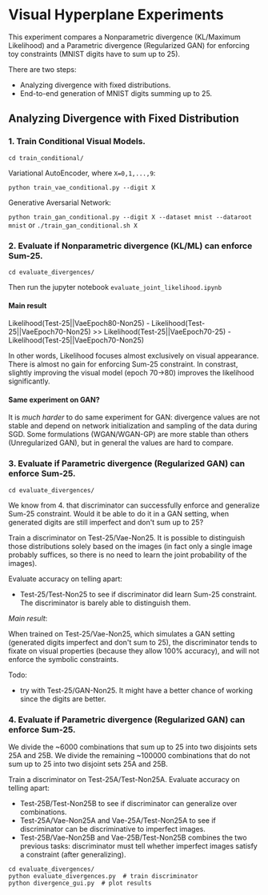 # Visual Hyperplane Experiments

This experiment compares a Nonparametric divergence (KL/Maximum Likelihood)
and a Parametric divergence (Regularized GAN) for enforcing toy constraints 
(MNIST digits have to sum up to 25).

There are two steps:
- Analyzing divergence with fixed distributions.
- End-to-end generation of MNIST digits summing up to 25.

## Analyzing Divergence with Fixed Distribution

### 1. Train Conditional Visual Models.

```cd train_conditional/```

Variational AutoEncoder, where `X=0,1,...,9`:

```python train_vae_conditional.py --digit X```

Generative Aversarial Network:

```python train_gan_conditional.py --digit X --dataset mnist --dataroot mnist```
or
```./train_gan_conditional.sh X```


### 2. Evaluate if Nonparametric divergence (KL/ML) can enforce Sum-25.

```cd evaluate_divergences/```

Then run the jupyter notebook `evaluate_joint_likelihood.ipynb`

#### Main result

Likelihood(Test-25||VaeEpoch80-Non25) - Likelihood(Test-25||VaeEpoch70-Non25) >> 
Likelihood(Test-25||VaeEpoch70-25) - Likelihood(Test-25||VaeEpoch70-Non25)

In other words, Likelihood focuses almost exclusively on visual appearance. There is almost no gain for enforcing Sum-25 constraint. In constrast, slightly improving the visual model (epoch 70->80) improves the likelihood significantly.

#### Same experiment on GAN?
It is *much harder* to do same experiment for GAN: divergence values are not stable and depend on network initialization and sampling of the data during SGD. Some formulations (WGAN/WGAN-GP) are more stable than others (Unregularized GAN), but in general the values are hard to compare.


### 3. Evaluate if Parametric divergence (Regularized GAN) can enforce Sum-25.

```cd evaluate_divergences/```

We know from 4. that discriminator can successfully enforce and generalize Sum-25 constraint.
Would it be able to do it in a GAN setting, when generated digits are still imperfect and don't sum up to 25?


Train a discriminator on Test-25/Vae-Non25. 
It is possible to distinguish those distributions solely based on the images (in fact only a single image probably suffices, so there is no need to learn the joint probability of the images).

Evaluate accuracy on telling apart:
- Test-25/Test-Non25 to see if discriminator did learn Sum-25 constraint. The discriminator is barely able to distinguish them.

*Main result*:

When trained on Test-25/Vae-Non25, which simulates a GAN setting (generated digits imperfect and don't sum to 25),
the discriminator tends to fixate on visual properties (because they allow 100% accuracy), and will not enforce the symbolic constraints.

Todo:
- try with Test-25/GAN-Non25. It might have a better chance of working since the digits are better.


### 4. Evaluate if Parametric divergence (Regularized GAN) can enforce Sum-25.


We divide the ~6000 combinations that sum up to 25 into two disjoints sets 25A and 25B.
We divide the remaining ~100000 combinations that do not sum up to 25 into two disjoint sets 25A and 25B.

Train a discriminator on Test-25A/Test-Non25A.
Evaluate accuracy on telling apart:
- Test-25B/Test-Non25B to see if discriminator can generalize over combinations.
- Test-25A/Vae-Non25A and Vae-25A/Test-Non25A  to see if discriminator can be discriminative to imperfect images.
- Test-25B/Vae-Non25B and Vae-25B/Test-Non25B combines the two previous tasks: discriminator must tell whether imperfect images satisfy a constraint (after generalizing).

```
cd evaluate_divergences/
python evaluate_divergences.py  # train discriminator
python divergence_gui.py  # plot results
```
